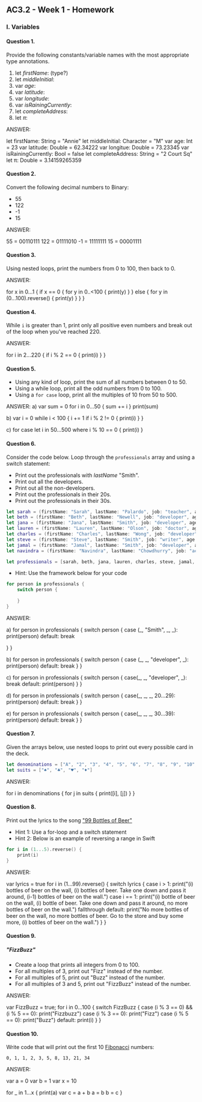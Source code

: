 ## AC3.2 - Week 1 - Homework

### I. Variables

#### Question 1.
Provide the following constants/variable names with the most appropriate type annotations.

1. let _firstName_: (type?)
2. let _middleInitial_:
3. var _age_:
4. var _latitude_:
5. var _longitude_:
6. var _isRainingCurrently_:
7. let _completeAddress_:
8. let _π_:

ANSWER:

let firstName: String = "Annie"
let middleInitial: Character = "M"
var age: Int = 23
var latitude: Double = 62.34222
var longitue: Double = 73.23345
var isRainingCurrently: Bool = false
let completeAddress: String = "2 Court Sq"
let π: Double = 3.14159265359

#### Question 2.
Convert the following decimal numbers to Binary:
* 55
* 122
* -1
* 15

ANSWER:

55 = 00110111
122 = 01111010
-1 = 11111111
15 = 00001111


#### Question 3.
Using nested loops, print the numbers from 0 to 100, then back to 0.

ANSWER:

for x in 0...1 {
if x == 0 {
for y in 0..<100 {
print(y)
}
} else {
for y in (0...100).reverse() {
print(y)
}
}
}

#### Question 4.
While ```i``` is greater than 1, print only all positive even numbers and break 
out of the loop when you've reached 220.

ANSWER:

for i in 2...220 {
if i % 2 == 0 {
print(i)
}
}


#### Question 5.
* Using any kind of loop, print the sum of all numbers between 0 to 50.
* Using a while loop, print all the odd numbers from 0 to 100.
* Using a ```for case``` loop, print all the multiples of 10 from 50 to 500.

ANSWER:
a)
var sum = 0
for i in 0...50 {
sum += i
}
print(sum)


b)
var i = 0
while i < 100 {
i += 1
if i % 2 != 0 {
print(i)
}
}

c)
for case let i in 50...500 where i % 10 == 0 {
print(i)
}

#### Question 6.
Consider the code below. Loop through the ```professionals``` array and using a switch statement:
* Print out the professionals with _lastName_ "Smith".
* Print out all the developers.
* Print out all the non-developers.
* Print out the professionals in their 20s.
* Print out the professionals in their 30s.

```swift
let sarah = (firstName: "Sarah", lastName: "Palardo", job: "teacher", age: 32)
let beth = (firstName: "Beth", lastName: "Newell", job: "developer", age: 29)
let jana = (firstName: "Jana", lastName: "Smith", job: "developer", age: 33)
let lauren = (firstName: "Lauren", lastName: "Olson", job: "doctor", age: 27)
let charles = (firstName: "Charles", lastName: "Wong", job: "developer" , age: 24)
let steve = (firstName: "Steve", lastName: "Smith", job: "writer", age: 28)
let jamal = (firstName: "Jamal", lastName: "Smith", job: "developer", age: 25)
let navindra = (firstName: "Navindra", lastName: "Chowdhurry", job: "actuary", age: 29)

let professionals = [sarah, beth, jana, lauren, charles, steve, jamal, navindra]
```

* Hint: Use the framework below for your code

```swift
for person in professionals {
	switch person {
 
	}
}
```

ANSWER:

a)
for person in professionals {
switch person {
case (_, "Smith", _, _):
print(person)
default:
break

}
}

b)
for person in professionals {
switch person {
case (_, _, "developer", _):
print(person)
default:
break
}
}

c)
for person in professionals {
switch person {
case(_, _, "developer", _):
break
default:
print(person)
}
}

d)
for person in professionals {
switch person {
case(_, _, _, 20...29):
print(person)
default:
break
}
}

e)
for person in professionals {
switch person {
case(_, _, _, 30...39):
print(person)
default:
break
}
}


#### Question 7.
Given the arrays below, use nested loops to print out every possible card in the deck.

```swift
let denominations = ["A", "2", "3", "4", "5", "6", "7", "8", "9", "10", "J", "Q", "K"]
let suits = ["♠️", "♣️", "♥️", "♦️"]
```

ANSWER:

for i in denominations {
for j in suits {
print([i], [j])
}
}

#### Question 8.
Print out the lyrics to the song ["99 Bottles of Beer"](http://www.99-bottles-of-beer.net/lyrics.html)
* Hint 1: Use a for-loop and a switch statement
* Hint 2: Below is an example of reversing a range in Swift

```swift
for i in (1...5).reverse() {
    print(i)
}
```

ANSWER:

var lyrics = true
for i in (1...99).reverse() {
switch lyrics {
case i > 1:
print("\(i) bottles of beer on the wall, \(i) bottles of beer. Take one down and pass it around, \(i-1) bottles of beer on the wall.")
case i == 1:
print("\(i) bottle of beer on the wall, \(i) bottle of beer. Take one down and pass it around, no more bottles of beer on the wall.")
fallthrough
default:
print("No more bottles of beer on the wall, no more bottles of beer. Go to the store and buy some more, \(i) bottles of beer on the wall.")
}
}


#### Question 9.
##### "FizzBuzz"
* Create a loop that prints all integers from 0 to 100.
* For all multiples of 3, print out "Fizz" instead of the number.
* For all multiples of 5, print out "Buzz"  instead of the number.
* For all multiples of 3 and 5, print out "FizzBuzz" instead of the number.

ANSWER:

var FizzBuzz = true;
for i in 0...100 {
switch FizzBuzz {
case (i % 3 == 0) && (i % 5 == 0):
print("Fizzbuzz")
case (i % 3 == 0):
print("Fizz")
case (i % 5 == 0):
print("Buzz")
default:
print(i)
}
}

#### Question 10.
Write code that will print out the first 10 [Fibonacci](http://www.codeforwin.in/2015/06/fibonacci-series-in-c-program.html) numbers:

```
0, 1, 1, 2, 3, 5, 8, 13, 21, 34
```

ANSWER:

var a = 0
var b = 1
var x = 10


for _ in 1...x {
print(a)
var c = a + b
a = b
b = c
}
